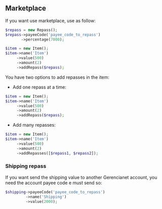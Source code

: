 ## Marketplace ##

If you want use marketplace, use as follow:

```php
$repass = new Repass();
$repass->payeeCode('payee_code_to_repass')
       ->percentage(7000);

$item = new Item();
$item->name('Item')
     ->value(500)
     ->amount(2)
     ->addRepass($repass);
```

You have two options to add repasses in the item:

* Add one repass at a time:
```php
$item = new Item();
$item->name('Item')
     ->value(500)
     ->amount(2)
     ->addRepass($repass);
```

* Add many repasses:
```php
$item = new Item();
$item->name('Item')
     ->value(500)
     ->amount(2)
     ->addRepasses([$repass1, $repass2]);
```

### Shipping repass ###

If you want send the shipping value to another Gerencianet account, you need the account payee code e must send so:
```php
$shipping->payeeCode('payee_code_to_repass')
         ->name('Shipping')
         ->value(2000);
```